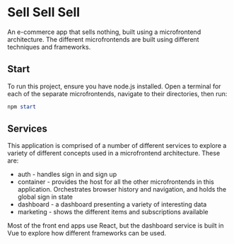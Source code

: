 # Sell Sell Sell

An e-commerce app that sells nothing, built using a
microfrontend architecture. The different microfrontends
are built using different techniques and frameworks.

## Start

To run this project, ensure you have node.js installed.
Open a terminal for each of the separate microfrontends,
navigate to their directories, then run:

```powershell
npm start
```

## Services

This application is comprised of a number of different services
to explore a variety of different concepts used in a microfrontend
architecture. These are:

- auth - handles sign in and sign up
- container - provides the host for all the other microfrontends in
  this application. Orchestrates browser history and navigation, and
  holds the global sign in state
- dashboard - a dashboard presenting a variety of interesting data
- marketing - shows the different items and subscriptions available

Most of the front end apps use React, but the dashboard service is
built in Vue to explore how different frameworks can be used.
